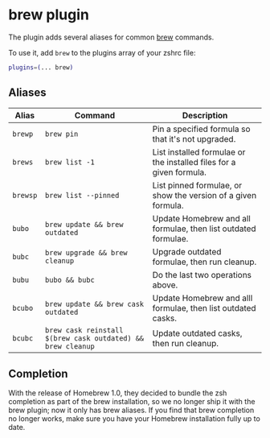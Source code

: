 # brew plugin

The plugin adds several aliases for common [brew](https://brew.sh) commands.

To use it, add `brew` to the plugins array of your zshrc file:

```zsh
plugins=(... brew)
```

## Aliases

| Alias    | Command                                                     | Description                                                         |
|----------|-------------------------------------------------------------|---------------------------------------------------------------------|
| `brewp`  | `brew pin`                                                  | Pin a specified formula so that it's not upgraded.                  |
| `brews`  | `brew list -1`                                              | List installed formulae or the installed files for a given formula. |
| `brewsp` | `brew list --pinned`                                        | List pinned formulae, or show the version of a given formula.       |
| `bubo`   | `brew update && brew outdated`                              | Update Homebrew and all formulae, then list outdated formulae.      |
| `bubc`   | `brew upgrade && brew cleanup`                              | Upgrade outdated formulae, then run cleanup.                        |
| `bubu`   | `bubo && bubc`                                              | Do the last two operations above.                                   |
| `bcubo`  | `brew update && brew cask outdated`                         | Update Homebrew and alll formulae, then list outdated casks.        |
| `bcubc`  | `brew cask reinstall $(brew cask outdated) && brew cleanup` | Update outdated casks, then run cleanup.                            |

## Completion

With the release of Homebrew 1.0, they decided to bundle the zsh completion as part of the
brew installation, so we no longer ship it with the brew plugin; now it only has brew
aliases. If you find that brew completion no longer works, make sure you have your Homebrew
installation fully up to date.
